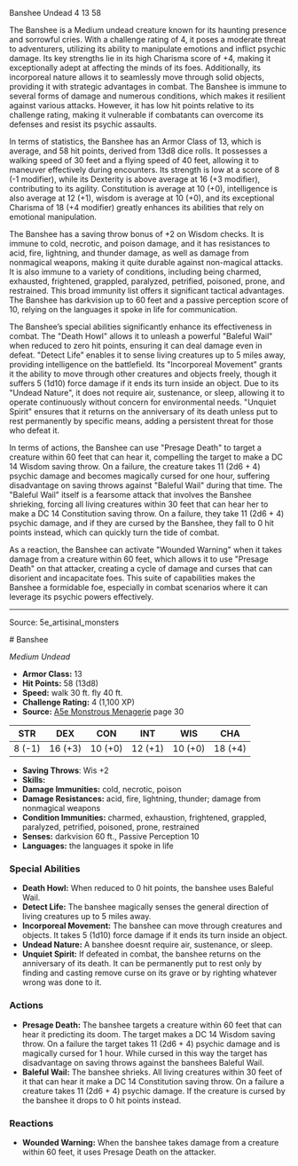 <MonsterName/>Banshee</MonsterName>
<CreatureType/>Undead</CreatureType>
<CR/>4</CR>
<AC/>13</AC>
<HP/>58</HP>
<summary>The Banshee is a Medium undead creature known for its haunting presence and sorrowful cries. With a challenge rating of 4, it poses a moderate threat to adventurers, utilizing its ability to manipulate emotions and inflict psychic damage. Its key strengths lie in its high Charisma score of +4, making it exceptionally adept at affecting the minds of its foes. Additionally, its incorporeal nature allows it to seamlessly move through solid objects, providing it with strategic advantages in combat. The Banshee is immune to several forms of damage and numerous conditions, which makes it resilient against various attacks. However, it has low hit points relative to its challenge rating, making it vulnerable if combatants can overcome its defenses and resist its psychic assaults.</summary>

<detail>

In terms of statistics, the Banshee has an Armor Class of 13, which is average, and 58 hit points, derived from 13d8 dice rolls. It possesses a walking speed of 30 feet and a flying speed of 40 feet, allowing it to maneuver effectively during encounters. Its strength is low at a score of 8 (-1 modifier), while its Dexterity is above average at 16 (+3 modifier), contributing to its agility. Constitution is average at 10 (+0), intelligence is also average at 12 (+1), wisdom is average at 10 (+0), and its exceptional Charisma of 18 (+4 modifier) greatly enhances its abilities that rely on emotional manipulation.

The Banshee has a saving throw bonus of +2 on Wisdom checks. It is immune to cold, necrotic, and poison damage, and it has resistances to acid, fire, lightning, and thunder damage, as well as damage from nonmagical weapons, making it quite durable against non-magical attacks. It is also immune to a variety of conditions, including being charmed, exhausted, frightened, grappled, paralyzed, petrified, poisoned, prone, and restrained. This broad immunity list offers it significant tactical advantages. The Banshee has darkvision up to 60 feet and a passive perception score of 10, relying on the languages it spoke in life for communication.

The Banshee’s special abilities significantly enhance its effectiveness in combat. The "Death Howl" allows it to unleash a powerful "Baleful Wail" when reduced to zero hit points, ensuring it can deal damage even in defeat. "Detect Life" enables it to sense living creatures up to 5 miles away, providing intelligence on the battlefield. Its "Incorporeal Movement" grants it the ability to move through other creatures and objects freely, though it suffers 5 (1d10) force damage if it ends its turn inside an object. Due to its "Undead Nature", it does not require air, sustenance, or sleep, allowing it to operate continuously without concern for environmental needs. "Unquiet Spirit" ensures that it returns on the anniversary of its death unless put to rest permanently by specific means, adding a persistent threat for those who defeat it.

In terms of actions, the Banshee can use "Presage Death" to target a creature within 60 feet that can hear it, compelling the target to make a DC 14 Wisdom saving throw. On a failure, the creature takes 11 (2d6 + 4) psychic damage and becomes magically cursed for one hour, suffering disadvantage on saving throws against "Baleful Wail" during that time. The "Baleful Wail" itself is a fearsome attack that involves the Banshee shrieking, forcing all living creatures within 30 feet that can hear her to make a DC 14 Constitution saving throw. On a failure, they take 11 (2d6 + 4) psychic damage, and if they are cursed by the Banshee, they fall to 0 hit points instead, which can quickly turn the tide of combat. 

As a reaction, the Banshee can activate "Wounded Warning" when it takes damage from a creature within 60 feet, which allows it to use "Presage Death" on that attacker, creating a cycle of damage and curses that can disorient and incapacitate foes. This suite of capabilities makes the Banshee a formidable foe, especially in combat scenarios where it can leverage its psychic powers effectively.</detail>



---

Source: 5e_artisinal_monsters

<statblock>
# Banshee

*Medium* *Undead*

- **Armor Class:** 13
- **Hit Points:** 58 (13d8)
- **Speed:** walk 30 ft. fly 40 ft.
- **Challenge Rating:** 4 (1,100 XP)
- **Source:** [A5e Monstrous Menagerie](https://enpublishingrpg.com/products/level-up-monstrous-menagerie-a5e) page 30

| STR | DEX | CON | INT | WIS | CHA |
| --- | --- | --- | --- | --- | --- |
| 8 (-1) | 16 (+3) | 10 (+0) | 12 (+1) | 10 (+0) | 18 (+4) |

- **Saving Throws**: Wis +2
- **Skills:** 
- **Damage Immunities:** cold, necrotic, poison
- **Damage Resistances:** acid, fire, lightning, thunder; damage from nonmagical weapons
- **Condition Immunities:** charmed, exhaustion, frightened, grappled, paralyzed, petrified, poisoned, prone, restrained
- **Senses:** darkvision 60 ft., Passive Perception 10
- **Languages:** the languages it spoke in life

### Special Abilities

- **Death Howl:** When reduced to 0 hit points, the banshee uses Baleful Wail.
- **Detect Life:** The banshee magically senses the general direction of living creatures up to 5 miles away.
- **Incorporeal Movement:** The banshee can move through creatures and objects. It takes 5 (1d10) force damage if it ends its turn inside an object.
- **Undead Nature:** A banshee doesnt require air, sustenance, or sleep.
- **Unquiet Spirit:** If defeated in combat, the banshee returns on the anniversary of its death. It can be permanently put to rest only by finding and casting remove curse on its grave or by righting whatever wrong was done to it.

### Actions

- **Presage Death:** The banshee targets a creature within 60 feet that can hear it  predicting its doom. The target makes a DC 14 Wisdom saving throw. On a failure  the target takes 11 (2d6 + 4) psychic damage and is magically cursed for 1 hour. While cursed in this way  the target has disadvantage on saving throws against the banshees Baleful Wail.
- **Baleful Wail:** The banshee shrieks. All living creatures within 30 feet of it that can hear it make a DC 14 Constitution saving throw. On a failure  a creature takes 11 (2d6 + 4) psychic damage. If the creature is cursed by the banshee  it drops to 0 hit points instead.

### Reactions

- **Wounded Warning:** When the banshee takes damage from a creature within 60 feet, it uses Presage Death on the attacker.


</statblock>


